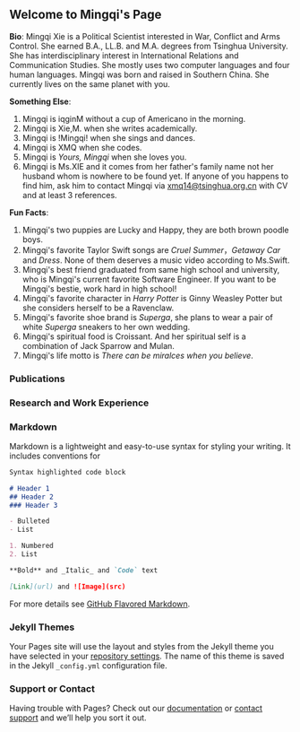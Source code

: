 ## Welcome to Mingqi's Page

**Bio**: Mingqi Xie is a Political Scientist interested in War, Conflict and Arms Control. She earned B.A., LL.B. and M.A. degrees from Tsinghua University. She has interdisciplinary interest in International Relations and Communication Studies. She mostly uses two computer languages and four human languages. Mingqi was born and raised in Southern China. She currently lives on the same planet with you.

**Something Else**: 
1. Mingqi is iqginM without a cup of Americano in the morning. 
2. Mingqi is Xie,M. when she writes academically. 
3. Mingqi is !Mingqi! when she sings and dances. 
4. Mingqi is XMQ when she codes. 
5. Mingqi is *Yours, Mingqi* when she loves you. 
6. Mingqi is Ms.XIE and it comes from her father's family name not her husband whom is nowhere to be found yet. If anyone of you happens to find him, ask him to contact Mingqi via [xmq14@tsinghua.org.cn](xmq14@tsinghua.org.cn) with CV and at least 3 references.

**Fun Facts**: 
1. Mingqi's two puppies are Lucky and Happy, they are both brown poodle boys.
2. Mingqi's favorite Taylor Swift songs are *Cruel Summer*，*Getaway Car* and *Dress*. None of them deserves a music video according to Ms.Swift. 
3. Mingqi's best friend graduated from same high school and university, who is Mingqi's current favorite Software Engineer. If you want to be Mingqi's bestie, work hard in high school! 
4. Mingqi's favorite character in *Harry Potter* is Ginny Weasley Potter but she considers herself to be a Ravenclaw. 
5. Mingqi's favorite shoe brand is *Superga*, she plans to wear a pair of white *Superga* sneakers to her own wedding.
6. Mingqi's spiritual food is Croissant. And her spiritual self is a combination of Jack Sparrow and Mulan.
7. Mingqi's life motto is *There can be miralces when you believe*.

### Publications

### Research and Work Experience

###

### Markdown

Markdown is a lightweight and easy-to-use syntax for styling your writing. It includes conventions for

```markdown
Syntax highlighted code block

# Header 1
## Header 2
### Header 3

- Bulleted
- List

1. Numbered
2. List

**Bold** and _Italic_ and `Code` text

[Link](url) and ![Image](src)
```

For more details see [GitHub Flavored Markdown](https://guides.github.com/features/mastering-markdown/).

### Jekyll Themes

Your Pages site will use the layout and styles from the Jekyll theme you have selected in your [repository settings](https://github.com/mingqi2014/mingqi2014.github.io/settings). The name of this theme is saved in the Jekyll `_config.yml` configuration file.

### Support or Contact

Having trouble with Pages? Check out our [documentation](https://docs.github.com/categories/github-pages-basics/) or [contact support](https://github.com/contact) and we’ll help you sort it out.
